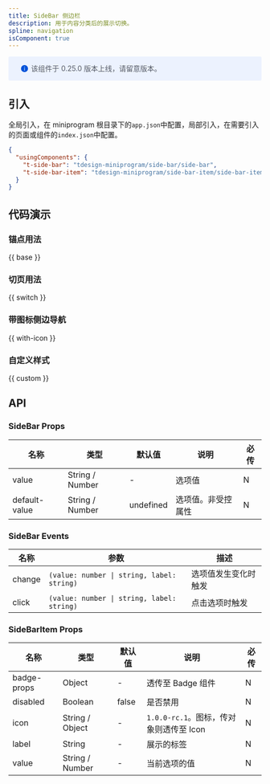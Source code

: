 ```yaml
---
title: SideBar 侧边栏
description: 用于内容分类后的展示切换。
spline: navigation
isComponent: true
---
```


<div style="background: #ecf2fe; display: flex; align-items: center; line-height: 20px; padding: 14px 24px; border-radius: 3px; color: #555a65">
  <svg fill="none" viewBox="0 0 16 16" width="16px" height="16px" style="margin-right: 5px">
    <path fill="#0052d9" d="M8 15A7 7 0 108 1a7 7 0 000 14zM7.4 4h1.2v1.2H7.4V4zm.1 2.5h1V12h-1V6.5z" fillOpacity="0.9"></path>
  </svg>
  该组件于 0.25.0 版本上线，请留意版本。
</div>

## 引入

全局引入，在 miniprogram 根目录下的`app.json`中配置，局部引入，在需要引入的页面或组件的`index.json`中配置。

```json
{
  "usingComponents": {
    "t-side-bar": "tdesign-miniprogram/side-bar/side-bar",
    "t-side-bar-item": "tdesign-miniprogram/side-bar-item/side-bar-item",
  }
}
```

## 代码演示

### 锚点用法

{{ base }}

### 切页用法

{{ switch }}

### 带图标侧边导航

{{ with-icon }}

### 自定义样式

{{ custom }}

## API

### SideBar Props

 名称            | 类型              | 默认值       | 说明        | 必传 
---------------|-----------------|-----------|-----------|----
 value         | String / Number | -         | 选项值       | N  
 default-value | String / Number | undefined | 选项值。非受控属性 | N  

### SideBar Events

 名称     | 参数                                         | 描述         
--------|--------------------------------------------|------------
 change | `(value: number \| string, label: string)` | 选项值发生变化时触发 
 click  | `(value: number \| string, label: string)` | 点击选项时触发    

### SideBarItem Props

 名称          | 类型              | 默认值   | 说明                           | 必传 
-------------|-----------------|-------|------------------------------|----
 badge-props | Object          | -     | 透传至 Badge 组件                 | N  
 disabled    | Boolean         | false | 是否禁用                         | N  
 icon        | String / Object | -     | `1.0.0-rc.1`。图标，传对象则透传至 Icon | N  
 label       | String          | -     | 展示的标签                        | N  
 value       | String / Number | -     | 当前选项的值                       | N  
